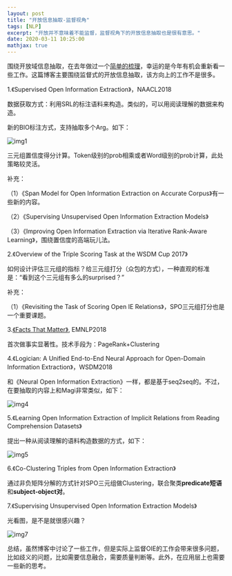 ```yaml
---
layout: post
title: "开放信息抽取-监督视角"
tags: [NLP]
excerpt: "开放并不意味着不能监督，监督视角下的开放信息抽取也是很有意思。"
date: 2020-03-11 10:25:00
mathjax: true
---
```


围绕开放域信息抽取，在去年做过一个[简单的梳理](https://zhpmatrix.github.io/2019/07/28/open-relation-extraction/)，幸运的是今年有机会重新看一些工作。这篇博客主要围绕监督式的开放信息抽取，该方向上的工作不是很多。

1.《Supervised Open Information Extraction》，NAACL2018

数据获取方式：利用SRL的标注语料来构造。类似的，可以用阅读理解的数据来构造。

新的BIO标注方式，支持抽取多个Arg。如下：

![img1](https://wx1.sinaimg.cn/mw690/aba7d18bly1gcq3t5apyrj213y0mfwk9.jpg)

三元组置信度得分计算。Token级别的prob相乘或者Word级别的prob计算，此处策略较灵活。

补充：

（1）《Span Model for Open Information Extraction on Accurate Corpus》有一些新的内容。

（2）《Supervising Unsupervised Open Information Extraction Models》

（3）《Improving Open Information Extraction
via Iterative Rank-Aware Learning》，围绕置信度的高端玩儿法。

2.《Overview of the Triple Scoring Task at the WSDM Cup 2017》

如何设计评估三元组的指标？给三元组打分（众包的方式），一种直观的标准是：“看到这个三元组有多么的surprised？”

补充：

（1）《Revisiting the Task of Scoring Open IE Relations》，SPO三元组打分也是一个重要课题。

3.[《Facts That Matter》](https://github.com/mponza/SalIE), EMNLP2018

 首次做事实显著性。技术手段为：PageRank+Clustering
 
 4.《Logician: A Unified End-to-End Neural Approach for
Open-Domain Information Extraction》，WSDM2018

和《Neural Open Information Extraction》一样，都是基于seq2seq的。不过，在要抽取的内容上和Magi非常类似，如下：

![img4](https://wx3.sinaimg.cn/mw690/aba7d18bly1gcq4qlhf1oj20wz09ejum.jpg)

5.《Learning Open Information Extraction of Implicit Relations from
Reading Comprehension Datasets》

提出一种从阅读理解的语料构造数据的方式，如下：

![img5](https://wx2.sinaimg.cn/mw690/aba7d18bly1gcq4v9300xj20ex0mpdir.jpg)

6.《Co-Clustering Triples from Open Information Extraction》

通过非负矩阵分解的方式针对SPO三元组做Clustering，联合聚类**predicate短语**和**subject-object对**。

7.《Supervising Unsupervised Open Information Extraction Models》

光看图，是不是就很感兴趣？

![img7](https://wx3.sinaimg.cn/mw690/aba7d18bly1gcq5h3waamj20ql0jwn0c.jpg)

总结，虽然博客中讨论了一些工作，但是实际上监督OIE的工作会带来很多问题，比如歧义的问题，比如需要信息融合，需要质量判断等。此外，在应用层上也需要一些新的思考。
